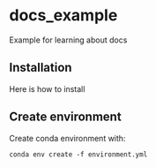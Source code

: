 # docs_example
Example for learning about docs

## Installation

Here is how to install

## Create environment

Create conda environment with:

    conda env create -f environment.yml
